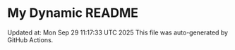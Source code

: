 # My Dynamic README
Updated at: Mon Sep 29 11:17:33 UTC 2025
This file was auto-generated by GitHub Actions.
